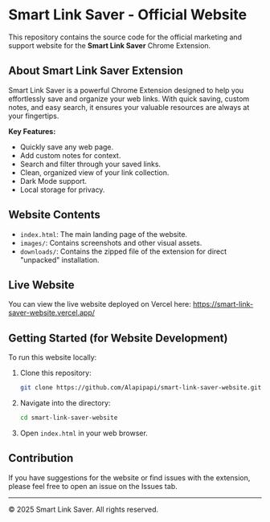 # Smart Link Saver - Official Website

This repository contains the source code for the official marketing and support website for the **Smart Link Saver** Chrome Extension.

## About Smart Link Saver Extension

Smart Link Saver is a powerful Chrome Extension designed to help you effortlessly save and organize your web links. With quick saving, custom notes, and easy search, it ensures your valuable resources are always at your fingertips.

**Key Features:**
* Quickly save any web page.
* Add custom notes for context.
* Search and filter through your saved links.
* Clean, organized view of your link collection.
* Dark Mode support.
* Local storage for privacy.

## Website Contents

* `index.html`: The main landing page of the website.
* `images/`: Contains screenshots and other visual assets.
* `downloads/`: Contains the zipped file of the extension for direct "unpacked" installation.

## Live Website

You can view the live website deployed on Vercel here:
https://smart-link-saver-website.vercel.app/

## Getting Started (for Website Development)

To run this website locally:

1.  Clone this repository:
    ```bash
    git clone https://github.com/Alapipapi/smart-link-saver-website.git
    ```
2.  Navigate into the directory:
    ```bash
    cd smart-link-saver-website
    ```
3.  Open `index.html` in your web browser.

## Contribution

If you have suggestions for the website or find issues with the extension, please feel free to open an issue on the Issues tab.

---

© 2025 Smart Link Saver. All rights reserved.
